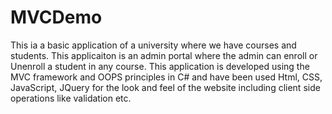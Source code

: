 # MVCDemo
This ia a basic application of a university where we have courses and students.
This applicaiton is an admin portal where the admin can enroll or Unenroll a student in any course.
This application is developed using the MVC framework and OOPS principles in C# and have been used Html, CSS, JavaScript, 
JQuery for the look and feel of the website including client side operations like validation etc.
